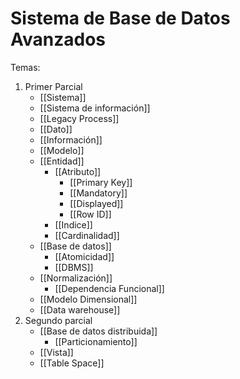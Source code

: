 # Sistema de Base de Datos Avanzados

Temas:
1. Primer Parcial
	- [[Sistema]] 
	- [[Sistema de información]]
	- [[Legacy Process]]
	- [[Dato]]
	- [[Información]]
	- [[Modelo]] 
	- [[Entidad]]
		- [[Atributo]]
			- [[Primary Key]]
			- [[Mandatory]]
			- [[Displayed]]
			- [[Row ID]]
		- [[Indice]]
		- [[Cardinalidad]]
	- [[Base de datos]]
		- [[Atomicidad]]
		- [[DBMS]]
	- [[Normalización]]
		- [[Dependencia Funcional]]
	- [[Modelo Dimensional]]
	- [[Data warehouse]]
2. Segundo parcial
	- [[Base de datos distribuida]]
		- [[Particionamiento]]
	- [[Vista]]
	- [[Table Space]]